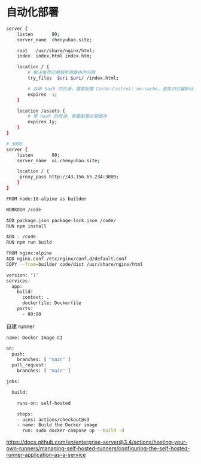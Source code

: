 # 自动化部署

```bash
server {
    listen       80;
    server_name  chenyuhao.site;

    root   /usr/share/nginx/html;
    index  index.html index.htm;

    location / {
        # 解决单页应用服务端路由的问题
        try_files  $uri $uri/ /index.html;

        # 非带 hash 的资源，需要配置 Cache-Control: no-cache，避免浏览器默认为强缓存
        expires -1;
    }

    location /assets {
        # 带 hash 的资源，需要配置长期缓存
        expires 1y;
    }
}

# 3000
server {
    listen       80;
    server_name  ui.chenyuhao.site;

    location / {
     proxy_pass http://43.156.65.234:3000;
    }
}
```

```bash
FROM node:18-alpine as builder

WORKDIR /code

ADD package.json package-lock.json /code/
RUN npm install

ADD . /code
RUN npm run build

FROM nginx:alpine
ADD nginx.conf /etc/nginx/conf.d/default.conf
COPY --from=builder code/dist /usr/share/nginx/html
```

```bash
version: "1"
services:
  app:
    build:
      context: .
      dockerfile: Dockerfile
    ports:
      - 80:80

```

自建 runner

```bash
name: Docker Image CI

on:
  push:
    branches: [ "main" ]
  pull_request:
    branches: [ "main" ]

jobs:

  build:

    runs-on: self-hosted

    steps:
    - uses: actions/checkout@v3
    - name: Build the Docker image
      run: sudo docker-compose up --build -d
```

https://docs.github.com/en/enterprise-server@3.4/actions/hosting-your-own-runners/managing-self-hosted-runners/configuring-the-self-hosted-runner-application-as-a-service
